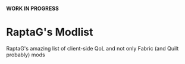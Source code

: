 **WORK IN PROGRESS**

# RaptaG's Modlist
RaptaG's amazing list of client-side QoL and not only Fabric (and Quilt probably) mods
